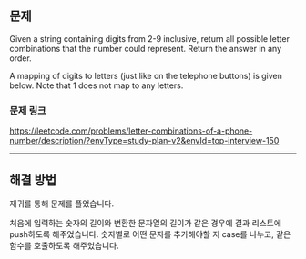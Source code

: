 ## 문제

Given a string containing digits from 2-9 inclusive, return all possible letter combinations that the number could represent. Return the answer in any order.

A mapping of digits to letters (just like on the telephone buttons) is given below. Note that 1 does not map to any letters.

### 문제 링크

https://leetcode.com/problems/letter-combinations-of-a-phone-number/description/?envType=study-plan-v2&envId=top-interview-150

---

## 해결 방법

재귀를 통해 문제를 풀었습니다.

처음에 입력하는 숫자의 길이와 변환한 문자열의 길이가 같은 경우에 결과 리스트에 push하도록 해주었습니다. 숫자별로 어떤 문자를 추가해야할 지 case를 나누고, 같은 함수를 호출하도록 해주었습니다.
